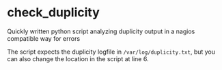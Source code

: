 # check_duplicity
Quickly written python script analyzing duplicity output in a nagios compatible way for errors

The script expects the duplicity logfile in ```/var/log/duplicity.txt```, but you can also change the location in the script at line 6.
